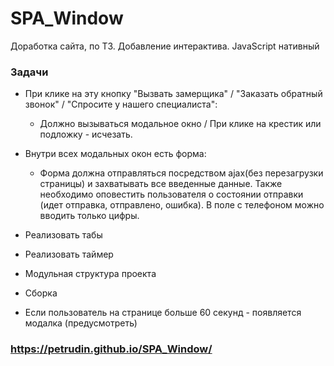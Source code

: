 # SPA_Window
Доработка сайта, по ТЗ. Добавление интерактива.
JavaScript нативный

### Задачи

- При клике на эту кнопку "Вызвать замерщика" / "Заказать обратный звонок" / "Спросите у нашего специалиста":
    + Должно вызываться модальное окно / При клике на крестик или подложку - исчезать.

- Внутри всех модальных окон есть форма:
    + Форма должна отправляться посредством ajax(без перезагрузки страницы) и захватывать все введенные данные. Также необходимо оповестить пользователя о состоянии отправки (идет отправка, отправлено, ошибка). В поле с телефоном можно вводить только цифры.

- Реализовать табы

- Реализовать таймер

- Модульная структура проекта

- Сборка

- Если пользователь на странице больше 60 секунд - появляется модалка (предусмотреть)

### <https://petrudin.github.io/SPA_Window/>
